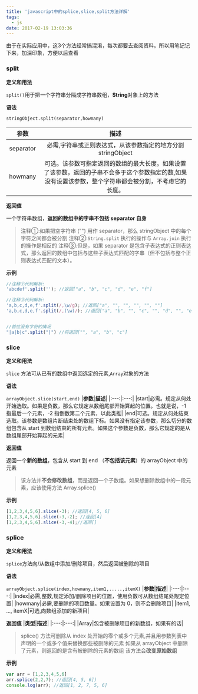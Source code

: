 ```yaml
---
title: 'javascript中的splice,slice,split方法详解'
tags:
  - js
date: 2017-02-19 13:03:36
---
```



由于在实际应用中，这3个方法经常搞混淆，每次都要去查阅资料。所以用笔记记下来，加深印象，方便以后查看

<!--more-->

### split

**定义和用法**

`split()`用于把一个字符串分隔成字符串数组，**String**对象上的方法

**语法**

`stringObject.split(separator,howmany)`

|**参数**|**描述**|
|:---:|:---:|
|separator|必需,字符串或正则表达式，从该参数指定的地方分割 stringObject|
|howmany|可选。该参数可指定返回的数组的最大长度。如果设置了该参数，返回的子串不会多于这个参数指定的数,如果没有设置该参数，整个字符串都会被分割，不考虑它的长度。|

**返回值**

一个字符串数组，**返回的数组中的字串不包括 separator 自身**

>注释①:如果把空字符串 ("") 用作 separator，那么 stringObject 中的每个字符之间都会被分割
>注释②:`String.split` 执行的操作与 `Array.join` 执行的操作是相反的
>注释③:但是，如果 separator 是包含子表达式的正则表达式，那么返回的数组中包括与这些子表达式匹配的字串（但不包括与整个正则表达式匹配的文本）。

**示例**

```js
//注释①代码解析:
'abcdef'.split(''); //返回["a", "b", "c", "d", "e", "f"]

//注释③代码解析:
'a,b,c,d,e,f'.split(/,\w/g); //返回["a", "", "", "", "", ""]
'a,b,c,d,e,f'.split(/,(\w)/); //返回["a", "b", "", "c", "", "d", "", "e", "", "f", ""]


//首位没有字符的情况
"|a|b|c".split("|")	//将返回["", "a", "b", "c"]
```

### slice

**定义和用法**

`slice` 方法可从已有的数组中返回选定的元素,`Array`对象的方法

**语法**

`arrayObject.slice(start,end)`
|**参数**|**描述**|
|:---:|:---:|
|start|必需。规定从何处开始选取。如果是负数，那么它规定从数组尾部开始算起的位置。也就是说，-1 指最后一个元素，-2 指倒数第二个元素，以此类推|
|end|可选。规定从何处结束选取。该参数是数组片断结束处的数组下标。如果没有指定该参数，那么切分的数组包含从 start 到数组结束的所有元素。如果这个参数是负数，那么它规定的是从数组尾部开始算起的元素|

**返回值**

返回一个**新的数组**，包含从 start 到 end （**不包括该元素**）的 arrayObject 中的元素

>该方法并**不会修改数组**，而是返回一个子数组。如果想删除数组中的一段元素，应该使用方法 Array.splice()

**示例**

```js
[1,2,3,4,5,6].slice(-3); //返回[4, 5, 6]
[1,2,3,4,5,6].slice(-3,-2); //返回[4]
[1,2,3,4,5,6].slice(-3,-4);//返回[]
```

### splice

**定义和用法**

`splice`方法向/从数组中添加/删除项目，然后返回被删除的项目

**语法**

`arrayObject.splice(index,howmany,item1,.....,itemX)`
|**参数**|**描述**|
|:---:|:---:|
|index|必需,整数,规定添加/删除项目的位置，使用负数可从数组结尾处规定位置|
|howmany|必需,要删除的项目数量。如果设置为 0，则不会删除项目|
|item1, ..., itemX|可选,向数组添加的新项目|

**返回值**
|**类型**|**描述**|
|:---:|:---:|
|Array|包含被删除项目的新数组，如果有的话|

>splice() 方法可删除从 index 处开始的零个或多个元素,并且用参数列表中声明的一个或多个值来替换那些被删除的元素
>如果从 arrayObject 中删除了元素，则返回的是含有被删除的元素的数组
>该方法会**改变原始数组**

**示例**

```js
var arr = [1,2,3,4,5,6]
arr.splice(2,2,7); //返回[4, 5, 6])
console.log(arr); //返回[1, 2, 7, 5, 6]
```